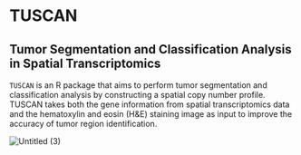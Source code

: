 # TUSCAN
## Tumor Segmentation and Classification Analysis in Spatial Transcriptomics

`TUSCAN` is an R package that aims to perform tumor segmentation and classification analysis by constructing a spatial copy number profile. TUSCAN takes both the gene information from spatial transcriptomics data and the hematoxylin and eosin (H&E) staining image as input to improve the accuracy of tumor region identification. 

![Untitled (3)](https://github.com/CZang409/TUSCAN/assets/166551317/cdccc0c6-6feb-47ce-9782-f36a044eae2e)
